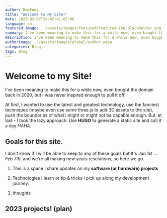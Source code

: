 ```yaml
---
author: DomFung
title: "Welcome to My Site!"
date: 2023-02-07T20:42:41-05:00
language: en
featured_image: ../assets/images/featured/featured-img-placeholder.png
summary: I've been meaning to make this for a while now, even bought the domain back in 2020, but I was never inspired enough to pull it off.
description: I've been meaning to make this for a while now, even bought the domain back in 2020, but I was never inspired enough to pull it off.
authorimage: ../assets/images/global/author.webp
categories: Blog
tags: Blog
---
```


# Welcome to my Site!

I've been meaning to make this for a while now, even bought the domain back in 2020, but I was never inspired enough to pull it off.

At first, I wanted to use the latest and greatest technology, use the fanciest techniques (maybe even use some three.js to add 3D assets to the site), push the boundaries of what I might or might not be capable enough. But, at last - I took the lazy approach: Use **HUGO** to generate a static site and call it a day *HAHA*.

## Goals for this site.

I don't know if I will be able to keep to any of these goals but It's Jan 1st *... Feb 7th*, and we're all making new years resolutions, so here we go.

1. This is a space I share updates on my **software (or hardware) projects**

2. Technologies I learn or tip & tricks I pick up along my development journey.

3. thoughts 

## 2023 projects! (plan)



